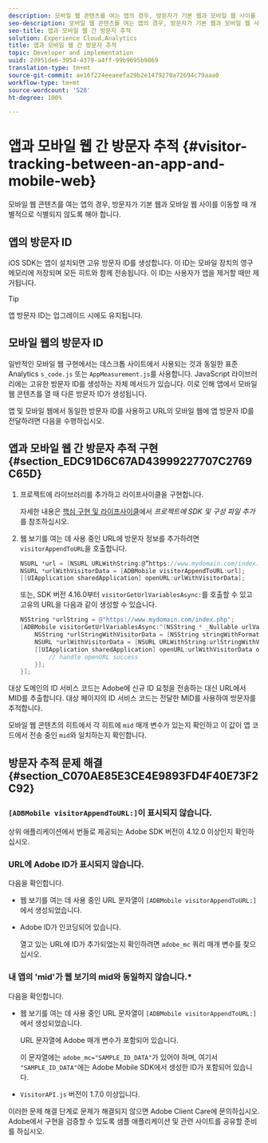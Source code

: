 ```yaml
---
description: 모바일 웹 콘텐츠를 여는 앱의 경우, 방문자가 기본 웹과 모바일 웹 사이를 이동할 때 개별적으로 식별되지 않도록 해야 합니다.
seo-description: 모바일 웹 콘텐츠를 여는 앱의 경우, 방문자가 기본 웹과 모바일 웹 사이를 이동할 때 개별적으로 식별되지 않도록 해야 합니다.
seo-title: 앱과 모바일 웹 간 방문자 추적
solution: Experience Cloud,Analytics
title: 앱과 모바일 웹 간 방문자 추적
topic: Developer and implementation
uuid: 2d951de6-3954-4379-a4ff-99b9695b9869
translation-type: tm+mt
source-git-commit: ae16f224eeaeefa29b2e1479270a72694c79aaa0
workflow-type: tm+mt
source-wordcount: '528'
ht-degree: 100%

---
```



# 앱과 모바일 웹 간 방문자 추적 {#visitor-tracking-between-an-app-and-mobile-web}

모바일 웹 콘텐츠를 여는 앱의 경우, 방문자가 기본 웹과 모바일 웹 사이를 이동할 때 개별적으로 식별되지 않도록 해야 합니다.

## 앱의 방문자 ID

iOS SDK는 앱이 설치되면 고유 방문자 ID를 생성합니다. 이 ID는 모바일 장치의 영구 메모리에 저장되며 모든 히트와 함께 전송됩니다. 이 ID는 사용자가 앱을 제거할 때만 제거됩니다.

>[!TIP]
>
>앱 방문자 ID는 업그레이드 시에도 유지됩니다.

## 모바일 웹의 방문자 ID

일반적인 모바일 웹 구현에서는 데스크톱 사이트에서 사용되는 것과 동일한 표준 Analytics `s_code.js` 또는 `AppMeasurement.js`를 사용합니다. JavaScript 라이브러리에는 고유한 방문자 ID를 생성하는 자체 메서드가 있습니다. 이로 인해 앱에서 모바일 웹 콘텐츠를 열 때 다른 방문자 ID가 생성됩니다.

앱 및 모바일 웹에서 동일한 방문자 ID를 사용하고 URL의 모바일 웹에 앱 방문자 ID를 전달하려면 다음을 수행하십시오.

## 앱과 모바일 웹 간 방문자 추적 구현 {#section_EDC91D6C67AD43999227707C2769C65D}

1. 프로젝트에 라이브러리를 추가하고 라이프사이클을 구현합니다.

   자세한 내용은 [핵심 구현 및 라이프사이클](/help/ios/getting-started/dev-qs.md)에서 *프로젝트에 SDK 및 구성 파일 추가*&#x200B;를 참조하십시오.
1. 웹 보기를 여는 데 사용 중인 URL에 방문자 정보를 추가하려면 `visitorAppendToURL`을 호출합니다.

   ```objective-c
   NSURL *url = [NSURL URLWithString:@”https://www.mydomain.com/index.php"]; 
   NSURL *urlWithVisitorData = [ADBMobile visitorAppendToURL:url]; 
   [[UIApplication sharedApplication] openURL:urlWithVisitorData];
   ```

   또는, SDK 버전 4.16.0부터 `visitorGetUrlVariablesAsync:`를 호출할 수 있고 고유의 URL을 다음과 같이 생성할 수 있습니다.

   ```objective-c
   NSString *urlString = @"https://www.mydomain.com/index.php"; 
   [ADBMobile visitorGetUrlVariablesAsync:^(NSString * _Nullable urlVariables) { 
       NSString *urlStringWithVisitorData = [NSString stringWithFormat:@"%@?%@", urlString, urlVariables]; 
       NSURL *urlWithVisitorData = [NSURL URLWithString:urlStringWithVisitorData]; 
       [[UIApplication sharedApplication] openURL:urlWithVisitorData options:@{} completionHandler:^(BOOL success) { 
           // handle openURL success 
       }]; 
   }];
   ```

대상 도메인의 ID 서비스 코드는 Adobe에 신규 ID 요청을 전송하는 대신 URL에서 MID를 추출합니다. 대상 페이지의 ID 서비스 코드는 전달한 MID를 사용하여 방문자를 추적합니다.

모바일 웹 콘텐츠의 히트에서 각 히트에 `mid` 매개 변수가 있는지 확인하고 이 값이 앱 코드에서 전송 중인 `mid`와 일치하는지 확인합니다.

## 방문자 추적 문제 해결 {#section_C070AE85E3CE4E9893FD4F40E73F2C92}

### `[ADBMobile visitorAppendToURL:]`이 표시되지 않습니다.

상위 애플리케이션에서 번들로 제공되는 Adobe SDK 버전이 4.12.0 이상인지 확인하십시오.

### URL에 Adobe ID가 표시되지 않습니다.

다음을 확인합니다.

* 웹 보기를 여는 데 사용 중인 URL 문자열이 `[ADBMobile visitorAppendToURL:]`에서 생성되었습니다.

* Adobe ID가 인코딩되어 있습니다.

   열고 있는 URL에 ID가 추가되었는지 확인하려면 `adobe_mc` 쿼리 매개 변수를 찾으십시오.

### 내 앱의 &#39;mid&#39;가 웹 보기의 mid와 동일하지 않습니다.*

다음을 확인합니다.

* 웹 보기를 여는 데 사용 중인 URL 문자열이 `[ADBMobile visitorAppendToURL:]`에서 생성되었습니다.

   URL 문자열에 Adobe 매개 변수가 포함되어 있습니다.

   이 문자열에는 `adobe_mc="SAMPLE_ID_DATA"`가 있어야 하며, 여기서 `"SAMPLE_ID_DATA"`에는 Adobe Mobile SDK에서 생성한 ID가 포함되어 있습니다.

* `VisitorAPI.js` 버전이 1.7.0 이상입니다.

이러한 문제 해결 단계로 문제가 해결되지 않으면 Adobe Client Care에 문의하십시오. Adobe에서 구현을 검증할 수 있도록 샘플 애플리케이션 및 관련 사이트를 공유할 준비를 하십시오.
